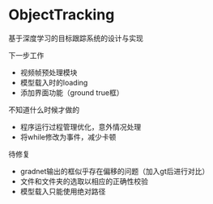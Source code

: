 # ObjectTracking
基于深度学习的目标跟踪系统的设计与实现

下一步工作
- 视频帧预处理模块
- 模型载入时的loading
- 添加界面功能（ground true框）

不知道什么时候才做的
- 程序运行过程管理优化，意外情况处理
- 将while修改为事件，减少卡顿

待修复
- gradnet输出的框似乎存在偏移的问题（加入gt后进行对比）
- 文件和文件夹的选取以相应的正确性校验
- 模型载入只能使用绝对路径
